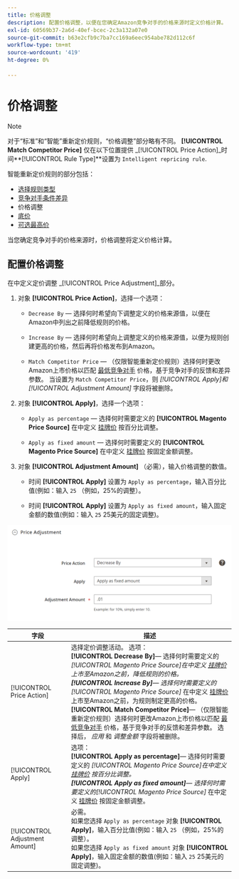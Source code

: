 ```yaml
---
title: 价格调整
description: 配置价格调整，以便在您确定Amazon竞争对手的价格来源时定义价格计算。
exl-id: 60569b37-2a6d-40ef-bcec-2c3a132a07e0
source-git-commit: b63e2cfb9c7ba7cc169a6eec954abe782d112c6f
workflow-type: tm+mt
source-wordcount: '419'
ht-degree: 0%

---
```


# 价格调整

>[!NOTE]
>
>对于“标准”和“智能”重新定价规则，“价格调整”部分略有不同。 **[!UICONTROL Match Competitor Price]** 仅在以下位置提供 _[!UICONTROL Price Action]_时间&#x200B;**[!UICONTROL Rule Type]**设置为 `Intelligent repricing rule`.

智能重新定价规则的部分包括：

- [选择规则类型](./intelligent-repricing-rules.md)
- [竞争对手条件差异](./competitor-conditional-variances.md)
- 价格调整
- [底价](./floor-price.md)
- [可选最高价](./optional-ceiling-price.md)

当您确定竞争对手的价格来源时，价格调整将定义价格计算。

## 配置价格调整

在中定义定价调整 _[!UICONTROL Price Adjustment]_部分。

1. 对象 **[!UICONTROL Price Action]**，选择一个选项：

   - `Decrease By`  — 选择何时希望向下调整定义的价格来源值，以便在Amazon中列出之前降低规则的价格。

   - `Increase By`  — 选择何时希望向上调整定义的价格来源值，以便为规则创建更高的价格，然后再将价格发布到Amazon。

   - `Match Competitor Price`  — （仅限智能重新定价规则）选择何时更改Amazon上市价格以匹配 [最低竞争对手](./lowest-competitor-pricing.md) 价格，基于竞争对手的反馈和差异参数。 当设置为 `Match Competitor Price`，则 _[!UICONTROL Apply]_和_[!UICONTROL Adjustment Amount]_ 字段将被删除。

1. 对象 **[!UICONTROL Apply]**，选择一个选项：

   - `Apply as percentage`  — 选择何时需要定义的 **[!UICONTROL Magento Price Source]** 在中定义 [挂牌价](./listing-price.md) 按百分比调整。

   - `Apply as fixed amount`  — 选择何时需要定义的 **[!UICONTROL Magento Price Source]** 在中定义 [挂牌价](./listing-price.md) 按固定金额调整。

1. 对象 **[!UICONTROL Adjustment Amount]** （必需），输入价格调整的数值。

   - 时间 **[!UICONTROL Apply]** 设置为 `Apply as percentage`，输入百分比值(例如：输入 `25` （例如，25%的调整）。

   - 时间 **[!UICONTROL Apply]** 设置为 `Apply as fixed amount`，输入固定金额的数值(例如：输入 `25` 25美元的固定调整)。

![智能重新定价规则 — 价格调整](assets/amazon-price-adjustment.png)

| 字段 | 描述 |
|---|---|
| [!UICONTROL Price Action] | 选择定价调整活动。 选项：<br>**[!UICONTROL Decrease By]**— 选择何时需要定义的 _[!UICONTROL Magento Price Source]_在中定义 [挂牌价](./listing-price.md) 上市至Amazon之前，降低规则的价格。<br>**[!UICONTROL Increase By]**— 选择何时需要定义的_[!UICONTROL Magento Price Source]_ 在中定义 [挂牌价](./listing-price.md) 上市至Amazon之前，为规则制定更高的价格。<br>**[!UICONTROL Match Competitor Price]**— （仅限智能重新定价规则）选择何时更改Amazon上市价格以匹配 [最低竞争对手](./lowest-competitor-pricing.md) 价格，基于竞争对手的反馈和差异参数。 选择后， _应用_ 和 _调整金额_ 字段将被删除。 |
| [!UICONTROL Apply] | 选项：<br>**[!UICONTROL Apply as percentage]**— 选择何时需要定义的 _[!UICONTROL Magento Price Source]_在中定义 [挂牌价](./listing-price.md) 按百分比调整。<br>**[!UICONTROL Apply as fixed amount]**— 选择何时需要定义的_[!UICONTROL Magento Price Source]_ 在中定义 [挂牌价](./listing-price.md) 按固定金额调整。 |
| [!UICONTROL Adjustment Amount] | 必需。<br>如果您选择 `Apply as percentage` 对象 **[!UICONTROL Apply]**，输入百分比值(例如：输入 `25` （例如，25%的调整）。<br>如果您选择 `Apply as fixed amount` 对象 **[!UICONTROL Apply]**，输入固定金额的数值(例如：输入 `25` 25美元的固定调整)。 |
